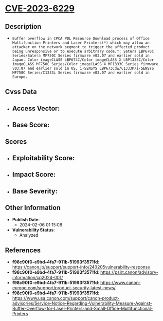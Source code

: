 
# [CVE-2023-6229](https://cve.mitre.org/cgi-bin/cvename.cgi?name=CVE-2023-6229)

## Description

- `Buffer overflow in CPCA PDL Resource Download process of Office Multifunction Printers and Laser Printers(*) which may allow an attacker on the network segment to trigger the affected product being unresponsive or to execute arbitrary code.*: Satera LBP670C Series/Satera MF750C Series firmware v03.07 and earlier sold in Japan. Color imageCLASS LBP674C/Color imageCLASS X LBP1333C/Color imageCLASS MF750C Series/Color imageCLASS X MF1333C Series firmware v03.07 and earlier sold in US. i-SENSYS LBP673Cdw/C1333P/i-SENSYS MF750C Series/C1333i Series firmware v03.07 and earlier sold in Europe.`

## Cvss Data

- **Access Vector**:
  - 
- **Base Score**:
  - 

## Scores

- **Exploitability Score**:
  - 
- **Impact Score**:
  - 
- **Base Severity**:
  - 

## Other Information

- **Publish Date**:
  - 2024-02-06 01:15:08
- **Vulnerability Status**:
  - Analyzed

## References

- **f98c90f0-e9bd-4fa7-911b-51993f3571fd**: https://canon.jp/support/support-info/240205vulnerability-response
- **f98c90f0-e9bd-4fa7-911b-51993f3571fd**: https://psirt.canon/advisory-information/cp2024-001/
- **f98c90f0-e9bd-4fa7-911b-51993f3571fd**: https://www.canon-europe.com/support/product-security-latest-news/
- **f98c90f0-e9bd-4fa7-911b-51993f3571fd**: https://www.usa.canon.com/support/canon-product-advisories/Service-Notice-Regarding-Vulnerability-Measure-Against-Buffer-Overflow-for-Laser-Printers-and-Small-Office-Multifunctional-Printers
